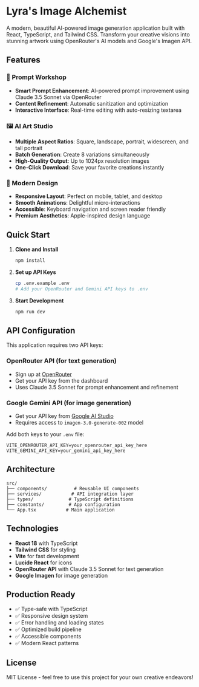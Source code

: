 # Lyra's Image Alchemist

A modern, beautiful AI-powered image generation application built with React, TypeScript, and Tailwind CSS. Transform your creative visions into stunning artwork using OpenRouter's AI models and Google's Imagen API.

## Features

### 🎨 Prompt Workshop
- **Smart Prompt Enhancement**: AI-powered prompt improvement using Claude 3.5 Sonnet via OpenRouter
- **Content Refinement**: Automatic sanitization and optimization
- **Interactive Interface**: Real-time editing with auto-resizing textarea

### 🖼️ AI Art Studio
- **Multiple Aspect Ratios**: Square, landscape, portrait, widescreen, and tall portrait
- **Batch Generation**: Create 8 variations simultaneously
- **High-Quality Output**: Up to 1024px resolution images
- **One-Click Download**: Save your favorite creations instantly

### 🎯 Modern Design
- **Responsive Layout**: Perfect on mobile, tablet, and desktop
- **Smooth Animations**: Delightful micro-interactions
- **Accessible**: Keyboard navigation and screen reader friendly
- **Premium Aesthetics**: Apple-inspired design language

## Quick Start

1. **Clone and Install**
   ```bash
   npm install
   ```

2. **Set up API Keys**
   ```bash
   cp .env.example .env
   # Add your OpenRouter and Gemini API keys to .env
   ```

3. **Start Development**
   ```bash
   npm run dev
   ```

## API Configuration

This application requires two API keys:

### OpenRouter API (for text generation)
- Sign up at [OpenRouter](https://openrouter.ai/)
- Get your API key from the dashboard
- Uses Claude 3.5 Sonnet for prompt enhancement and refinement

### Google Gemini API (for image generation)
- Get your API key from [Google AI Studio](https://makersuite.google.com/app/apikey)
- Requires access to `imagen-3.0-generate-002` model

Add both keys to your `.env` file:
```
VITE_OPENROUTER_API_KEY=your_openrouter_api_key_here
VITE_GEMINI_API_KEY=your_gemini_api_key_here
```

## Architecture

```
src/
├── components/          # Reusable UI components
├── services/           # API integration layer
├── types/             # TypeScript definitions
├── constants/         # App configuration
└── App.tsx           # Main application
```

## Technologies

- **React 18** with TypeScript
- **Tailwind CSS** for styling
- **Vite** for fast development
- **Lucide React** for icons
- **OpenRouter API** with Claude 3.5 Sonnet for text generation
- **Google Imagen** for image generation

## Production Ready

- ✅ Type-safe with TypeScript
- ✅ Responsive design system
- ✅ Error handling and loading states
- ✅ Optimized build pipeline
- ✅ Accessible components
- ✅ Modern React patterns

## License

MIT License - feel free to use this project for your own creative endeavors!